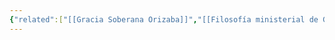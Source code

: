 ```yaml
---
{"related":["[[Gracia Soberana Orizaba]]","[[Filosofía ministerial de Gracia Soberana Orizaba]]"],"tags":["Ministerial/Principios"],"dg-publish":true,"permalink":"/convicciones-centrales/ministerial/desarrollo-paulatino-de-otros-ministerios-en-gracia-soberana-orizaba/","dgPassFrontmatter":true}
---
```


